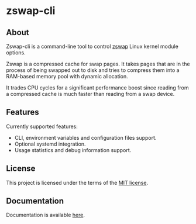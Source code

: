 # zswap-cli

## About

Zswap-cli is a command-line tool to control [zswap](https://www.kernel.org/doc/html/latest/admin-guide/mm/zswap.html) Linux kernel module options.

Zswap is a compressed cache for swap pages. It takes pages that are in the process of being swapped out to disk and tries to compress them into a RAM-based memory pool with dynamic allocation.

It trades CPU cycles for a significant performance boost since reading from a compressed cache is much faster than reading from a swap device.

## Features

Currently supported features:

  * CLI, environment variables and configuration files support.
  * Optional systemd integration.
  * Usage statistics and debug information support.

## License

This project is licensed under the terms of the [MIT license](LICENSE).

## Documentation

Documentation is available [here](docs/README.md).
